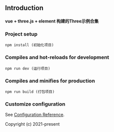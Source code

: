 ## Introduction
<h4>vue + three.js + element 构建的Three示例合集</h4>

### Project setup
```
npm install (初始化项目)
```

### Compiles and hot-reloads for development
```
npm run dev (运行项目)
```

### Compiles and minifies for production
```
npm run build (打包项目)
```


### Customize configuration
See [Configuration Reference](https://cli.vuejs.org/config/).

Copyright (c) 2021-present
